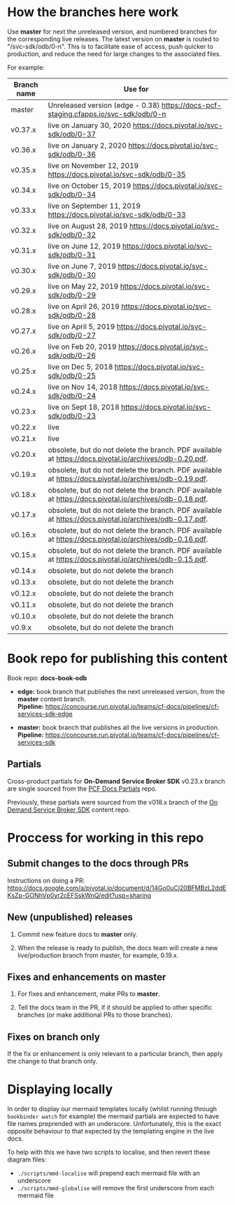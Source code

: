 
# How the branches here work

Use **master** for next the unreleased version, and numbered branches for the corresponding live releases.
The latest version on **master** is routed to "/svc-sdk/odb/0-n". This is to facilitate ease of access, push quicker to production, and reduce the need for large changes to the associated files.

For example:

| Branch name     | Use for|
|-----------------| ------|
| master          | Unreleased version (edge - 0.38) https://docs-pcf-staging.cfapps.io/svc-sdk/odb/0-n|
| v0.37.x         | live on January 30, 2020 https://docs.pivotal.io/svc-sdk/odb/0-37|
| v0.36.x         | live on January 2, 2020 https://docs.pivotal.io/svc-sdk/odb/0-36|
| v0.35.x         | live on November 12, 2019 https://docs.pivotal.io/svc-sdk/odb/0-35|
| v0.34.x         | live on October 15, 2019 https://docs.pivotal.io/svc-sdk/odb/0-34|
| v0.33.x         | live on September 11, 2019 https://docs.pivotal.io/svc-sdk/odb/0-33|
| v0.32.x         | live on August 28, 2019 https://docs.pivotal.io/svc-sdk/odb/0-32|
| v0.31.x         | live on June 12, 2019 https://docs.pivotal.io/svc-sdk/odb/0-31|
| v0.30.x         | live on June 7, 2019 https://docs.pivotal.io/svc-sdk/odb/0-30|
| v0.29.x         | live on May 22, 2019 https://docs.pivotal.io/svc-sdk/odb/0-29|
| v0.28.x         | live on April 26, 2019 https://docs.pivotal.io/svc-sdk/odb/0-28|
| v0.27.x         | live on April 5, 2019 https://docs.pivotal.io/svc-sdk/odb/0-27|
| v0.26.x         | live on Feb 20, 2019 https://docs.pivotal.io/svc-sdk/odb/0-26|
| v0.25.x         | live on Dec 5, 2018 https://docs.pivotal.io/svc-sdk/odb/0-25|
| v0.24.x         | live on Nov 14, 2018 https://docs.pivotal.io/svc-sdk/odb/0-24|
| v0.23.x         | live on Sept 18, 2018 https://docs.pivotal.io/svc-sdk/odb/0-23|
| v0.22.x         | live | https://docs.pivotal.io/svc-sdk/odb/0-22|
| v0.21.x         | live | https://docs.pivotal.io/svc-sdk/odb/0-21|
| v0.20.x         | obsolete, but do not delete the branch. PDF available at https://docs.pivotal.io/archives/odb-0.20.pdf. |
| v0.19.x         | obsolete, but do not delete the branch. PDF available at https://docs.pivotal.io/archives/odb-0.19.pdf. |
| v0.18.x         | obsolete, but do not delete the branch. PDF available at https://docs.pivotal.io/archives/odb-0.18.pdf. |
| v0.17.x         | obsolete, but do not delete the branch. PDF available at https://docs.pivotal.io/archives/odb-0.17.pdf. |
| v0.16.x         | obsolete, but do not delete the branch. PDF available at https://docs.pivotal.io/archives/odb-0.16.pdf. |
| v0.15.x         | obsolete, but do not delete the branch. PDF available at https://docs.pivotal.io/archives/odb-0.15.pdf. |
| v0.14.x         | obsolete, but do not delete the branch |
| v0.13.x         | obsolete, but do not delete the branch |
| v0.12.x         | obsolete, but do not delete the branch |
| v0.11.x         | obsolete, but do not delete the branch |
| v0.10.x         | obsolete, but do not delete the branch |
| v0.9.x          | obsolete, but do not delete the branch |

# Book repo for publishing this content

Book repo: **docs-book-odb**

* **edge:** book branch that publishes the next unreleased version, from the **master** content branch. <br>**Pipeline:** https://concourse.run.pivotal.io/teams/cf-docs/pipelines/cf-services-sdk-edge

* **master:** book branch that publishes all the live versions in production. <br>**Pipeline:** https://concourse.run.pivotal.io/teams/cf-docs/pipelines/cf-services-sdk

## Partials

Cross-product partials for **On-Demand Service Broker SDK** v0.23.x branch are single sourced from the [PCF Docs Partials](https://github.com/pivotal-cf/docs-partials) repo.

Previously, these partials were sourced from the v018.x branch of the [On Demand Service Broker SDK](https://github.com/pivotal-cf/docs-on-demand-service-broker/tree/v0.18.x) content repo.

# Proccess for working in this repo

## Submit changes to the docs through PRs

Instructions on doing a PR: https://docs.google.com/a/pivotal.io/document/d/14Go0uCj20BFMBzL2ddEKsZp-GONhVp0yr2cEFSskWnQ/edit?usp=sharing

## New (unpublished) releases

1. Commit new feature docs to **master** only.

2. When the release is ready to publish, the docs team will create a new live/production branch from master, for example, 0.19.x.

## Fixes and enhancements on master

1. For fixes and enhancement, make PRs to **master**.

2. Tell the docs team in the PR, if it should be applied to other specific branches (or make additional PRs to those branches).

## Fixes on branch only

If the fix or enhancement is only relevant to a particular branch, then apply the change to that branch only.

# Displaying locally

In order to display our mermaid templates locally (whilst running through `bookbinder watch` for example) the mermaid partials are expected to have file names preprended with an underscore. Unfortunately, this is the exact opposite behaviour to that expected by the templating engine in the live docs.

To help with this we have two scripts to localise, and then revert these diagram files:
* `./scripts/mmd-localise` will prepend each mermaid file with an underscore
* `./scripts/mmd-globalise` will remove the first underscore from each mermaid file
